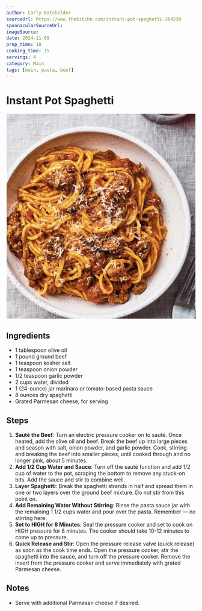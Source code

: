 ```yaml
---
author: Carly Batchelder
sourceUrl: https://www.thekitchn.com/instant-pot-spaghetti-264230
spoonacularSourceUrl: 
imageSource: 
date: 2024-11-09
prep_time: 10
cooking_time: 15
servings: 4
category: Main
tags: [main, pasta, beef]
---
```

# Instant Pot Spaghetti

![Image of Instant Pot Spaghetti](../img/instant-pot-spaghetti.jpeg)

## Ingredients
- 1 tablespoon olive oil
- 1 pound ground beef
- 1 teaspoon kosher salt
- 1 teaspoon onion powder
- 1/2 teaspoon garlic powder
- 2 cups water, divided
- 1 (24-ounce) jar marinara or tomato-based pasta sauce
- 8 ounces dry spaghetti
- Grated Parmesan cheese, for serving

## Steps
1. **Sauté the Beef**: Turn an electric pressure cooker on to sauté. Once heated, add the olive oil and beef. Break the beef up into large pieces and season with salt, onion powder, and garlic powder. Cook, stirring and breaking the beef into smaller pieces, until cooked through and no longer pink, about 5 minutes.
2. **Add 1/2 Cup Water and Sauce**: Turn off the sauté function and add 1/2 cup of water to the pot, scraping the bottom to remove any stuck-on bits. Add the sauce and stir to combine well.
3. **Layer Spaghetti**: Break the spaghetti strands in half and spread them in one or two layers over the ground beef mixture. Do not stir from this point on.
4. **Add Remaining Water Without Stirring**: Rinse the pasta sauce jar with the remaining 1 1/2 cups water and pour over the pasta. Remember — no stirring here.
5. **Set to HIGH for 8 Minutes**: Seal the pressure cooker and set to cook on HIGH pressure for 8 minutes. The cooker should take 10-12 minutes to come up to pressure.
6. **Quick Release and Stir**: Open the pressure release valve (quick release) as soon as the cook time ends. Open the pressure cooker, stir the spaghetti into the sauce, and turn off the pressure cooker. Remove the insert from the pressure cooker and serve immediately with grated Parmesan cheese.

## Notes
- Serve with additional Parmesan cheese if desired.
